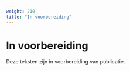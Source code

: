 ```yaml
---
weight: 210
title: "In voorbereiding"
---
```


# In voorbereiding

Deze teksten zijn in voorbereiding van publicatie.

